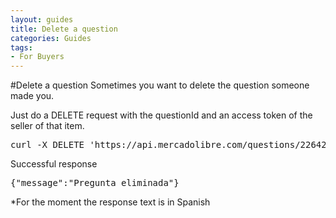 ```yaml
---
layout: guides
title: Delete a question
categories: Guides
tags: 
- For Buyers
---
```


#Delete a question
Sometimes you want to delete the question someone made you.

Just do a DELETE request with the questionId and an access token of the seller of that item.

<pre class="terminal">
curl -X DELETE 'https://api.mercadolibre.com/questions/2264284172?access_token=$ACCESS_TOKEN'
</pre>

Successful response
<pre class="terminal">
{"message":"Pregunta eliminada"}
</pre>

*For the moment the response text is in Spanish


